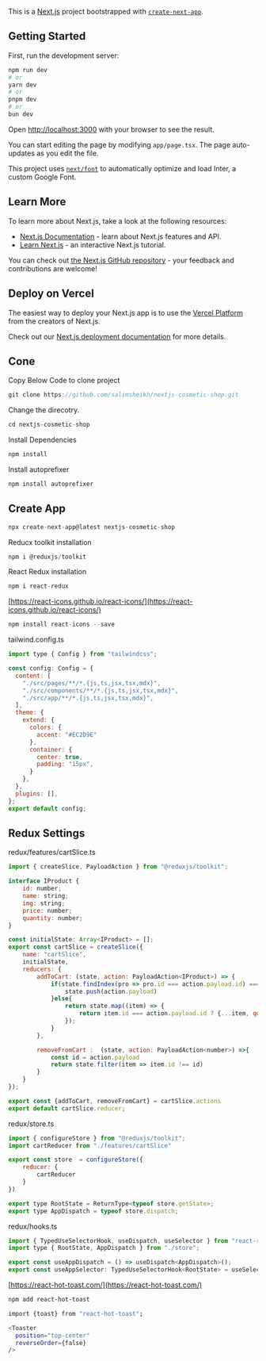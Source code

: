 This is a [Next.js](https://nextjs.org/) project bootstrapped with [`create-next-app`](https://github.com/vercel/next.js/tree/canary/packages/create-next-app).

## Getting Started

First, run the development server:

```bash
npm run dev
# or
yarn dev
# or
pnpm dev
# or
bun dev
```

Open [http://localhost:3000](http://localhost:3000) with your browser to see the result.

You can start editing the page by modifying `app/page.tsx`. The page auto-updates as you edit the file.

This project uses [`next/font`](https://nextjs.org/docs/basic-features/font-optimization) to automatically optimize and load Inter, a custom Google Font.

## Learn More

To learn more about Next.js, take a look at the following resources:

- [Next.js Documentation](https://nextjs.org/docs) - learn about Next.js features and API.
- [Learn Next.js](https://nextjs.org/learn) - an interactive Next.js tutorial.

You can check out [the Next.js GitHub repository](https://github.com/vercel/next.js/) - your feedback and contributions are welcome!

## Deploy on Vercel

The easiest way to deploy your Next.js app is to use the [Vercel Platform](https://vercel.com/new?utm_medium=default-template&filter=next.js&utm_source=create-next-app&utm_campaign=create-next-app-readme) from the creators of Next.js.

Check out our [Next.js deployment documentation](https://nextjs.org/docs/deployment) for more details.

## Cone

Copy Below Code to clone project
````js
git clone https://github.com/salimsheikh/nextjs-cosmetic-shop.git
````

Change the direcotry.

````js
cd nextjs-cosmetic-shop
````

Install Dependencies

````js
npm install
````

Install autoprefixer

````js
npm install autoprefixer
````


## Create App

````js
npx create-next-app@latest nextjs-cosmetic-shop
````

Reducx toolkit installation
````js
npm i @reduxjs/toolkit
````

React Redux  installation
````js
npm i react-redux
````

[https://react-icons.github.io/react-icons/](https://react-icons.github.io/react-icons/)
````js
npm install react-icons --save
````

tailwind.config.ts
````js
import type { Config } from "tailwindcss";

const config: Config = {
  content: [
    "./src/pages/**/*.{js,ts,jsx,tsx,mdx}",
    "./src/components/**/*.{js,ts,jsx,tsx,mdx}",
    "./src/app/**/*.{js,ts,jsx,tsx,mdx}",
  ],
  theme: {
    extend: {
      colors: {
        accent: "#EC2D9E"
      },
      container: {
        center: true,
        padding: "15px",
      }
    },
  },
  plugins: [],
};
export default config;
````
## Redux Settings
redux/features/cartSlice.ts
````js
import { createSlice, PayloadAction } from "@reduxjs/toolkit";

interface IProduct {
    id: number;
    name: string;
    img: string;
    price: number;
    quantity: number;
}

const initialState: Array<IProduct> = [];
export const cartSlice = createSlice({
    name: "cartSlice",
    initialState,
    reducers: {
        addToCart: (state, action: PayloadAction<IProduct>) => {
            if(state.findIndex(pro => pro.id === action.payload.id) === -1){
                state.push(action.payload)
            }else{
                return state.map((item) => {
                    return item.id === action.payload.id ? {...item, quantity: item.quantity + 1} : item;
                });
            }
        },

        removeFromCart :  (state, action: PayloadAction<number>) =>{
            const id = action.payload
            return state.filter(item => item.id !== id)
        }
    }
});

export const {addToCart, removeFromCart} = cartSlice.actions
export default cartSlice.reducer;

````

redux/store.ts
````js
import { configureStore } from "@reduxjs/toolkit";
import cartReducer from "./features/cartSlice"

export const store  = configureStore({
    reducer: {
        cartReducer
    }
})

export type RootState = ReturnType<typeof store.getState>;
export type AppDispatch = typeof store.dispatch;
````

redux/hooks.ts
````js
import { TypedUseSelectorHook, useDispatch, useSelector } from "react-redux";
import type { RootState, AppDispatch } from "./store";

export const useAppDispatch = () => useDispatch<AppDispatch>();
export const useAppSelector: TypedUseSelectorHook<RootState> = useSelector;
````

[https://react-hot-toast.com/](https://react-hot-toast.com/)
````bash
npm add react-hot-toast

import {toast} from "react-hot-toast";

<Toaster
  position="top-center"
  reverseOrder={false}
/>
````
